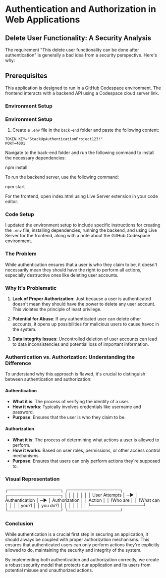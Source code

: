 # Authentication and Authorization in Web Applications

## Delete User Functionality: A Security Analysis

The requirement "This delete user functionality can be done after authentication" is generally a bad idea from a security perspective. Here's why:

## Prerequisites

This application is designed to run in a GitHub Codespace environment. The frontend interacts with a backend API using a Codespace cloud server link.

### Environment Setup

### Environment Setup

1. Create a `.env` file in the `back-end` folder and paste the following content:

```
TOKEN_KEY="StackUpAuthenticationProject123!"
PORT=4001
```

Navigate to the back-end folder and run the following command to install the necessary dependencies:

npm install

To run the backend server, use the following command:

npm start

For the frontend, open index.html using Live Server extension in your code editor.

### Code Setup

I updated the environment setup to include specific instructions for creating the `.env` file, installing dependencies, running the backend, and using Live Server for the frontend, along with a note about the GitHub Codespace environment.

### The Problem

While authentication ensures that a user is who they claim to be, it doesn't necessarily mean they should have the right to perform all actions, especially destructive ones like deleting user accounts.

### Why It's Problematic

1. **Lack of Proper Authorization**: Just because a user is authenticated doesn't mean they should have the power to delete any user account. This violates the principle of least privilege.

2. **Potential for Abuse**: If any authenticated user can delete other accounts, it opens up possibilities for malicious users to cause havoc in the system.

3. **Data Integrity Issues**: Uncontrolled deletion of user accounts can lead to data inconsistencies and potential loss of important information.

### Authentication vs. Authorization: Understanding the Difference

To understand why this approach is flawed, it's crucial to distinguish between authentication and authorization:

#### Authentication

- **What it is**: The process of verifying the identity of a user.
- **How it works**: Typically involves credentials like username and password.
- **Purpose**: Ensures that the user is who they claim to be.

#### Authorization

- **What it is**: The process of determining what actions a user is allowed to perform.
- **How it works**: Based on user roles, permissions, or other access control mechanisms.
- **Purpose**: Ensures that users can only perform actions they're supposed to.

### Visual Representation

┌─────────────────┐ ┌─────────────────┐ ┌─────────────────┐
│ │ │ │ │ │
│ User Attempts │ ─► │ Authentication │ ─► │ Authorization │
│ Action │ │ (Who are │ │ (What can │
│ │ │ you?) │ │ you do?) │
│ │ │ │ │ │
└─────────────────┘ └─────────────────┘ └─────────────────┘

### Conclusion

While authentication is a crucial first step in securing an application, it should always be coupled with proper authorization mechanisms. This ensures that authenticated users can only perform actions they're explicitly allowed to do, maintaining the security and integrity of the system.

By implementing both authentication and authorization correctly, we create a robust security model that protects our application and its users from potential misuse and unauthorized actions.

```

```
